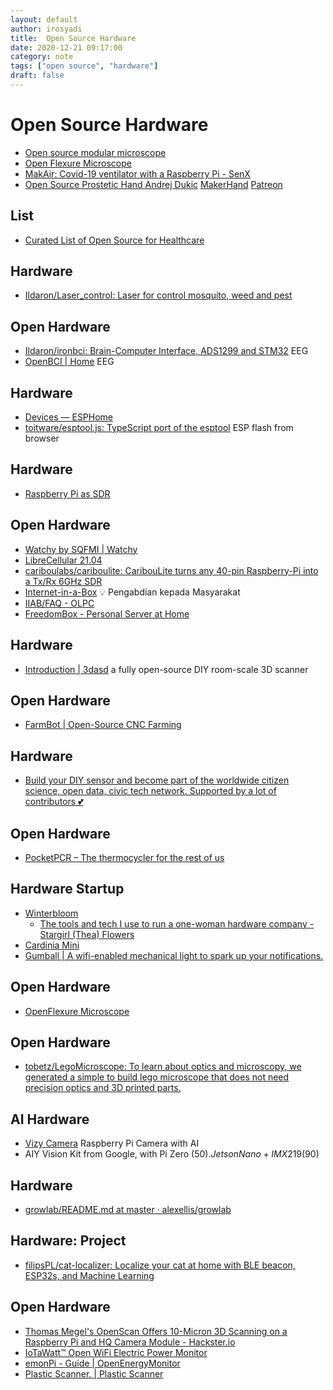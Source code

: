 ```yaml
---
layout: default
author: irosyadi
title:  Open Source Hardware
date: 2020-12-21 09:17:00
category: note
tags: ["open source", "hardware"]
draft: false
---
```


# Open Source Hardware
- [Open source modular microscope](https://github.com/bionanoimaging/UC2-GIT)
- [Open Flexure Microscope](https://microscope-stls.openflexure.org/)
- [MakAir: Covid-19 ventilator with a Raspberry Pi - SenX](https://blog.senx.io/makair-covid-19-ventilator-with-a-raspberry-pi/)
- [Open Source Prostetic Hand Andrej Dukic](https://www.youtube.com/channel/UCwM9xMFYVQiFcj9zxw8LnPw) [MakerHand](https://old.reddit.com/user/MakerHand) [Patreon](https://www.patreon.com/join/MakerHand/)

## List
- [Curated List of Open Source for Healthcare](https://github.com/kakoni/awesome-healthcare)

## Hardware
- [Ildaron/Laser_control: Laser for control mosquito, weed and pest](https://github.com/Ildaron/Laser_control)

## Open Hardware
- [Ildaron/ironbci: Brain-Computer Interface, ADS1299 and STM32](https://github.com/Ildaron/ironbci) EEG
- [OpenBCI | Home](https://openbci.com/) EEG

## Hardware
- [Devices — ESPHome](https://esphome.io/index.html)
- [toitware/esptool.js: TypeScript port of the esptool](https://github.com/toitware/esptool.js) ESP flash from browser

## Hardware
- [Raspberry Pi as SDR](https://github.com/cariboulabs/cariboulite)

## Open Hardware
- [Watchy by SQFMI | Watchy](https://watchy.sqfmi.com/)
- [LibreCellular 21.04](https://librecellular.org/)
- [cariboulabs/cariboulite: CaribouLite turns any 40-pin Raspberry-Pi into a Tx/Rx 6GHz SDR](https://github.com/cariboulabs/cariboulite)
- [Internet-in-a-Box](https://internet-in-a-box.org/) 💡 Pengabdian kepada Masyarakat
- [IIAB/FAQ - OLPC](https://wiki.laptop.org/go/IIAB/FAQ)
- [FreedomBox - Personal Server at Home](https://freedombox.org/)

## Hardware
- [Introduction | 3dasd](https://3dasd.com/) a fully open-source DIY room-scale 3D scanner

## Open Hardware
- [FarmBot | Open-Source CNC Farming](https://farm.bot/)

## Hardware
- [Build your DIY sensor and become part of the worldwide citizen science, open data, civic tech network. Supported by a lot of contributors 💕](https://sensor.community/en/)

## Open Hardware
- [PocketPCR – The thermocycler for the rest of us](https://gaudi.ch/PocketPCR/)


## Hardware Startup
- [Winterbloom](https://winterbloom.com/)
    - [The tools and tech I use to run a one-woman hardware company - Stargirl (Thea) Flowers](https://blog.thea.codes/winterblooms-tech-stack/)
- [Cardinia Mini](https://cardinia.net/mini/)
- [Gumball | A wifi-enabled mechanical light to spark up your notifications.](https://getgumball.com/)


## Open Hardware
- [OpenFlexure Microscope](https://openflexure.org/projects/microscope/)

## Open Hardware
- [tobetz/LegoMicroscope: To learn about optics and microscopy, we generated a simple to build lego microscope that does not need precision optics and 3D printed parts.](https://github.com/tobetz/LegoMicroscope)

## AI Hardware
- [Vizy Camera](https://vizycam.com/) Raspberry Pi Camera with AI
- AIY Vision Kit from Google, with Pi Zero ($50). Jetson Nano + IMX219 ($90)

## Hardware
- [growlab/README.md at master · alexellis/growlab](https://github.com/alexellis/growlab/blob/master/README.md)

## Hardware: Project
* [filipsPL/cat-localizer: Localize your cat at home with BLE beacon, ESP32s, and Machine Learning](https://github.com/filipsPL/cat-localizer)

## Open Hardware
* [Thomas Megel's OpenScan Offers 10-Micron 3D Scanning on a Raspberry Pi and HQ Camera Module - Hackster.io](https://www.hackster.io/news/thomas-megel-s-openscan-offers-10-micron-3d-scanning-on-a-raspberry-pi-and-hq-camera-module-308a2540c5b8)
* [IoTaWatt™ Open WiFi Electric Power Monitor](https://www.iotawatt.com/)
* [emonPi - Guide | OpenEnergyMonitor](https://guide.openenergymonitor.org/technical/emonpi/)
* [Plastic Scanner. | Plastic Scanner](https://plasticscanner.com/)